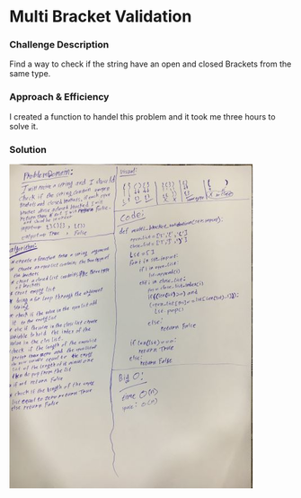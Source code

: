 # Multi Bracket Validation

### Challenge Description

Find a way to check if the string have an open and closed Brackets from the same type.

### Approach & Efficiency

I created a function to handel this problem and it took me three hours to solve it.

### Solution

![phot](/assets/multi_bracket_validation.jpg)
